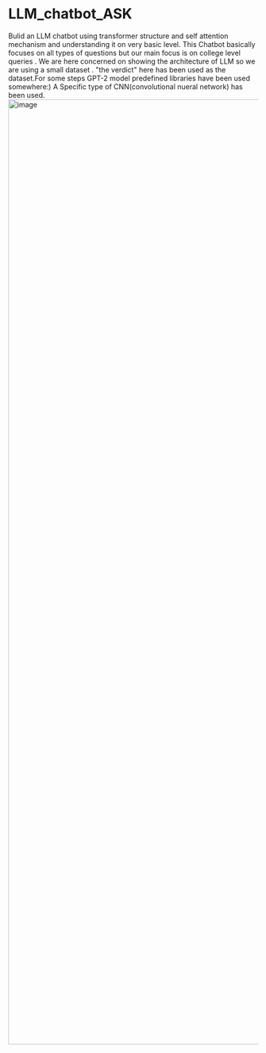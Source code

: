 # LLM_chatbot_ASK
Bulid an LLM chatbot using transformer structure and self attention mechanism and understanding it on very basic level. This Chatbot basically focuses on all types of questions but our main focus is on college level queries . We are here concerned on showing the architecture of LLM so we are using a small dataset . "the verdict" here has been used as the dataset.For some steps GPT-2 model predefined libraries have been used somewhere:) A Specific type of CNN(convolutional nueral network) has been used.
                                      <img width="1024" height="1900" alt="image" src="https://github.com/user-attachments/assets/34592c5f-343c-4bc7-902a-245f73c0dd2c" />

